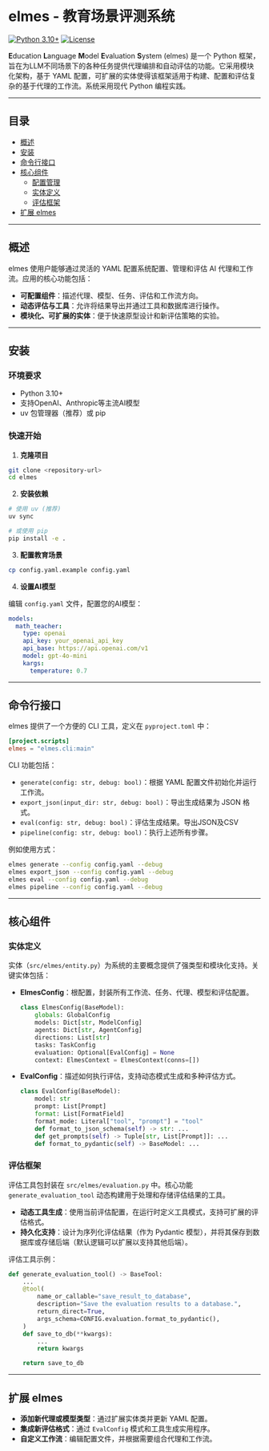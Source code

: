 # elmes - 教育场景评测系统

[![Python 3.10+](https://img.shields.io/badge/python-3.10+-blue.svg)](https://www.python.org/downloads/)
[![License](https://img.shields.io/badge/license-MIT-green.svg)](LICENSE)


**E**ducation **L**anguage **M**odel **E**valuation **S**ystem (elmes) 是一个 Python 框架，旨在为LLM不同场景下的各种任务提供代理编排和自动评估的功能。它采用模块化架构，基于 YAML 配置，可扩展的实体使得该框架适用于构建、配置和评估复杂的基于代理的工作流。系统采用现代 Python 编程实践。

---

## 目录

- [概述](#概述)
- [安装](#安装)
- [命令行接口](#命令行接口)
- [核心组件](#核心组件)
  - [配置管理](#配置管理)
  - [实体定义](#实体定义)
  - [评估框架](#评估框架)
- [扩展 elmes](#扩展-elmes)
---

## 概述

elmes 使用户能够通过灵活的 YAML 配置系统配置、管理和评估 AI 代理和工作流。应用的核心功能包括：

- **可配置组件**：描述代理、模型、任务、评估和工作流方向。
- **动态评估与工具**：允许将结果导出并通过工具和数据库进行操作。
- **模块化、可扩展的实体**：便于快速原型设计和新评估策略的实验。
---

## 安装

### 环境要求

- Python 3.10+
- 支持OpenAI、Anthropic等主流AI模型
- uv 包管理器（推荐）或 pip

### 快速开始

1. **克隆项目**
```bash
git clone <repository-url>
cd elmes
```

2. **安装依赖**
```bash
# 使用 uv (推荐)
uv sync

# 或使用 pip
pip install -e .
```

3. **配置教育场景**
```bash
cp config.yaml.example config.yaml
```

4. **设置AI模型**

编辑 `config.yaml` 文件，配置您的AI模型：

```yaml
models:
  math_teacher:
    type: openai
    api_key: your_openai_api_key
    api_base: https://api.openai.com/v1
    model: gpt-4o-mini
    kargs:
      temperature: 0.7
```


---

## 命令行接口

elmes 提供了一个方便的 CLI 工具，定义在 `pyproject.toml` 中：
```toml
[project.scripts]
elmes = "elmes.cli:main"
```

CLI 功能包括：

- `generate(config: str, debug: bool)`：根据 YAML 配置文件初始化并运行工作流。
- `export_json(input_dir: str, debug: bool)`：导出生成结果为 JSON 格式。
- `eval(config: str, debug: bool)`：评估生成结果。导出JSON及CSV
- `pipeline(config: str, debug: bool)`：执行上述所有步骤。

例如使用方式：
```bash
elmes generate --config config.yaml --debug
elmes export_json --config config.yaml --debug
elmes eval --config config.yaml --debug 
elmes pipeline --config config.yaml --debug 
```

---

## 核心组件

### 实体定义

实体（`src/elmes/entity.py`）为系统的主要概念提供了强类型和模块化支持。关键实体包括：

- **ElmesConfig**：根配置，封装所有工作流、任务、代理、模型和评估配置。

    ```python
    class ElmesConfig(BaseModel):
        globals: GlobalConfig
        models: Dict[str, ModelConfig]
        agents: Dict[str, AgentConfig]
        directions: List[str]
        tasks: TaskConfig
        evaluation: Optional[EvalConfig] = None
        context: ElmesContext = ElmesContext(conns=[])
    ```

- **EvalConfig**：描述如何执行评估，支持动态模式生成和多种评估方式。

    ```python
    class EvalConfig(BaseModel):
        model: str
        prompt: List[Prompt]
        format: List[FormatField]
        format_mode: Literal["tool", "prompt"] = "tool"
        def format_to_json_schema(self) -> str: ...
        def get_prompts(self) -> Tuple[str, List[Prompt]]: ...
        def format_to_pydantic(self) -> BaseModel: ...
    ```

### 评估框架

评估工具包封装在 `src/elmes/evaluation.py` 中。核心功能 `generate_evaluation_tool` 动态构建用于处理和存储评估结果的工具。

- **动态工具生成**：使用当前评估配置，在运行时定义工具模式，支持可扩展的评估格式。
- **持久化支持**：设计为序列化评估结果（作为 Pydantic 模型），并将其保存到数据库或存储后端（默认逻辑可以扩展以支持其他后端）。

评估工具示例：

```python
def generate_evaluation_tool() -> BaseTool:
    ...
    @tool(
        name_or_callable="save_result_to_database",
        description="Save the evaluation results to a database.",
        return_direct=True,
        args_schema=CONFIG.evaluation.format_to_pydantic(),
    )
    def save_to_db(**kwargs):
        ...
        return kwargs

    return save_to_db
```

---

## 扩展 elmes

- **添加新代理或模型类型**：通过扩展实体类并更新 YAML 配置。
- **集成新评估格式**：通过 `EvalConfig` 模式和工具生成实用程序。
- **自定义工作流**：编辑配置文件，并根据需要组合代理和工作流。

